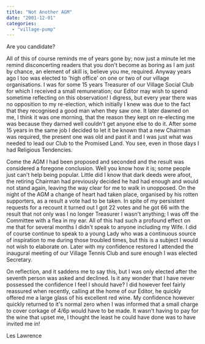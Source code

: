 ```yaml
---
title: "Not Another AGM"
date: "2001-12-01"
categories: 
  - "village-pump"
---
```


Are you candidate?

All of this of course reminds me of years gone by; now just a minute let me remind disconcerting readers that you don't become as boring as I am just by chance, an element of skill is, believe you me, required. Anyway years ago I too was elected to 'high office' on one or two of our village organisations. I was for some 15 years Treasurer of our Village Social Club for which I received a small remuneration; our Editor may wish to spend sometime reflecting on this observation! I digress, but every year there was no opposition to my re-election, which initially I knew was due to the fact that they recognised a good man when they saw one. It later dawned on me, I think it was one morning, that the reason they kept on re-electing me was because they darned well couldn't get anyone else to do it. After some 15 years in the same job I decided to let it be known that a new Chairman was required, the present one was old and past it and I was just what was needed to lead our Club to the Promised Land. You see, even in those days I had Religious Tendencies.

Come the AGM I had been proposed and seconded and the result was considered a foregone conclusion. Well you know how it is; some people just can't help being popular. Little did I know that dark deeds were afoot, the retiring Chairman had previously decided he had had enough and would not stand again, leaving the way clear for me to walk in unopposed. On the night of the AGM a change of heart had taken place, organised by his rotten supporters, as a result a vote had to be taken. In spite of my persistent requests for a recount it turned out I got 22 votes and he got 66 with the result that not only was I no longer Treasurer I wasn't anything; I was off the Committee with a flea in my ear. All of this had such a profound effect on me that for several months I didn't speak to anyone including my Wife. I did of course continue to speak to a young Lady who was a continuous source of inspiration to me during those troubled times, but this is a subject I would not wish to elaborate on. Later with my confidence restored I attended the inaugural meeting of our Village Tennis Club and sure enough I was elected Secretary.

On reflection, and it saddens me to say this, but I was only elected after the seventh person was asked and declined. Is it any wonder that I have never possessed the confidence I feel I should have? I did however feel fairly reassured when recently, calling at the home of our Editor, he quickly offered me a large glass of his excellent red wine. My confidence however quickly returned to it's normal zero when I was informed that a small charge to cover corkage of 4/6p would have to be made. It wasn't having to pay for the wine that upset me, I thought the least he could have done was to have invited me in!

Les Lawrence
